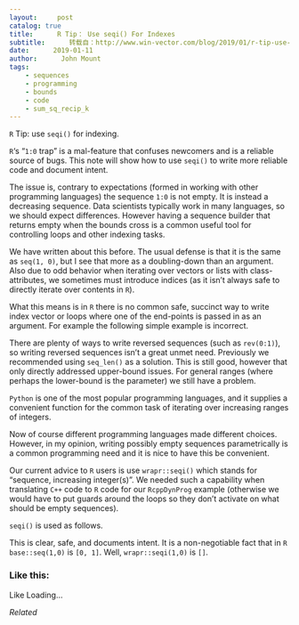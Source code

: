 ```yaml
---
layout:     post
catalog: true
title:      R Tip： Use seqi() For Indexes
subtitle:      转载自：http://www.win-vector.com/blog/2019/01/r-tip-use-seqi-for-indexes/
date:      2019-01-11
author:      John Mount
tags:
    - sequences
    - programming
    - bounds
    - code
    - sum_sq_recip_k
---
```


`R` Tip: use `seqi()` for indexing.

`R`‘s “`1:0` trap” is a mal-feature that confuses newcomers and is a reliable source of bugs. This note will show how to use `seqi()` to write more reliable code and document intent.




The issue is, contrary to expectations (formed in working with other programming languages) the sequence `1:0` is not empty. It is instead a decreasing sequence. Data scientists typically work in many languages, so we should expect differences. However having a sequence builder that returns empty when the bounds cross is a common useful tool for controlling loops and other indexing tasks.

We have written about this before. The usual defense is that it is the same as `seq(1, 0)`, but I see that more as a doubling-down than an argument. Also due to odd behavior when iterating over vectors or lists with class-attributes, we sometimes must introduce indices (as it isn’t always safe to directly iterate over contents in `R`).

What this means is in `R` there is no common safe, succinct way to write index vector or loops where one of the end-points is passed in as an argument. For example the following simple example is incorrect.

There are plenty of ways to write reversed sequences (such as `rev(0:1)`), so writing reversed sequences isn’t a great unmet need. Previously we recommended using `seq_len()` as a solution. This is still good, however that only directly addressed upper-bound issues. For general ranges (where perhaps the lower-bound is the parameter) we still have a problem.

`Python` is one of the most popular programming languages, and it supplies a convenient function for the common task of iterating over increasing ranges of integers.

Now of course different programming languages made different choices. However, in my opinion, writing possibly empty sequences parametrically is a common programming need and it is nice to have this be convenient.

Our current advice to `R` users is use `wrapr::seqi()` which stands for “sequence, increasing integer(s)”. We needed such a capability when translating `C++` code to `R` code for our `RcppDynProg` example (otherwise we would have to put guards around the loops so they don’t activate on what should be empty sequences).

`seqi()` is used as follows.

This is clear, safe, and documents intent. It is a non-negotiable fact that in `R` `base::seq(1,0)` is `[0, 1]`. Well, `wrapr::seqi(1,0)` is `[]`.

### Like this:

Like Loading...


*Related*


